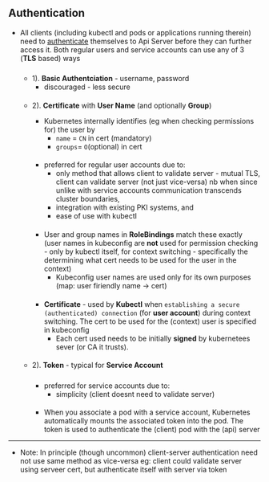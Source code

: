 ## Authentication
- All clients (including kubectl and pods or applications running therein) need to [authenticate](../../../../../../../../network/pub/web/security/ssl_tls/access_control.md) themselves to Api Server before they can further access it. Both regular users and service accounts can use any of 3 (**TLS** based) ways

    #####
    ####
    - 1). **Basic Authentciation** - username, password
        -   discouraged - less secure




    ####
    - 2). **Certificate** with **User Name** (and optionally **Group**) 
        - Kubernetes internally identifies (eg when checking permissions for) the user by
            - `name` = `CN` in cert (mandatory)
            - `groups`=  `O`(optional) in cert 

        ####
        -  preferred for regular user accounts due to: 
            - only method that allows client to validate server - mutual TLS, client can validate server (not just vice-versa) nb when since unlike with service accounts communication transcends cluster boundaries, 
            - integration with existing PKI systems, and 
            - ease of use with kubectl

        ####
        - User and group names in **RoleBindings** match these exactly (user names in kubeconfig are **not** used for permission checking - only by kubectl itself, for context switching - specifically  the determining what cert needs to be used for the user in the context)
            - Kubeconfig user names are used only for its own purposes (map: user firiendly name -> cert)

    
       ####
        -  **Certificate**   -  used by **Kubectl**  when `establishing a secure (authenticated) connection` (for **user account**) during context switching. The cert to be used for the (context) user is specified in kubeconfig
            - Each cert used needs to be initially **signed** by kubernetees sever (or CA it trusts). 




    ####
    - 2). **Token** - typical for **Service Account**
        #####
        -  preferred for service accounts due to:
            - simplicity (client doesnt need to validate server)


        ####
        - When you associate a pod with a service account, Kubernetes automatically mounts the associated token into the pod. The token is used to authenticate the (client) pod with the (api) server
    


---
- Note: In principle (though uncommon)  client-server authentication need not use same method as vice-versa eg:
client could validate server using serveer cert, but authenticate itself with server via token




